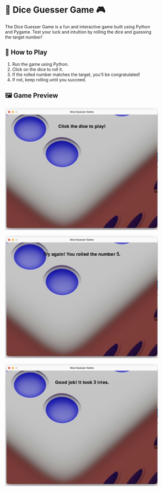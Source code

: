 # 🎲 Dice Guesser Game 🎮

The Dice Guesser Game is a fun and interactive game built using Python and Pygame. Test your luck and intuition by rolling the dice and guessing the target number! 

## 🚀 How to Play
1. Run the game using Python.
2. Click on the dice to roll it.
3. If the rolled number matches the target, you'll be congratulated!
4. If not, keep rolling until you succeed.

## 🖼️ Game Preview
![image alt](https://github.com/Uremisan/Dice_Alias/blob/8f5bfa992454b4a926db1de047ad5baf06f21f6a/Screenshot%202025-01-02%20at%2015.19.13.png)

![image alt](https://github.com/Uremisan/Dice_Alias/blob/8f5bfa992454b4a926db1de047ad5baf06f21f6a/Screenshot%202025-01-02%20at%2015.19.21.png)

![image alt](https://github.com/Uremisan/Dice_Alias/blob/8f5bfa992454b4a926db1de047ad5baf06f21f6a/Screenshot%202025-01-02%20at%2015.19.29.png)
